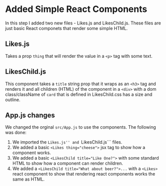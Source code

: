 # Added Simple React Components
In this step I added two new files - Likes.js and LikesChild.js. These files are just basic React componets that render some simple HTML.

## Likes.js
Takes a prop ```thing``` that will render the value in a ```<p>``` tag with some text.

## LikesChild.js
This component takes a ```title``` string prop that it wraps as an ```<h3>``` tag and renders it and all children (HTML) of the component in a ```<div>``` with a dom class/className of ```card``` that is defined in LikesChild.css has a size and outline.

## App.js changes
We changed the orginal ```src/App.js``` to use the components. The following was done:
1. We imported the ```Likes.js'' and ```LikesChild.js``` files. 
2. We added a basic ```<Likes thing="cheese">``` jsx tag to show how a component works.
3. We added a basic ```<LikesChild title="Like One?">``` with some standard HTML to show how a component can render children.
4. We added a ```<LikesChild title="What about beer?">...``` with a ```<Likes>``` react component to show that rendering react components works the same as HTML.

